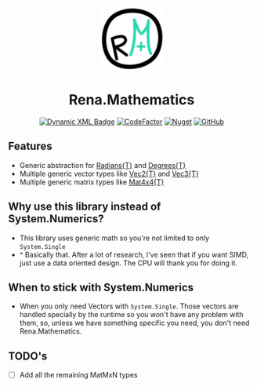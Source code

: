 
<p align="center">
    <img src="https://raw.githubusercontent.com/GasInfinity/Rena.Mathematics/main/assets/logo-math.svg" height="130">
</p>

<h1 align="center"> Rena.Mathematics</h1>

<p align="center">
    <a href="https://dotnet.microsoft.com/"><img alt="Dynamic XML Badge" src="https://img.shields.io/badge/dynamic/xml?url=https%3A%2F%2Fraw.githubusercontent.com%2FGasInfinity%2FRena.Mathematics%2Fmain%2FRena.Mathematics%2FRena.Mathematics.csproj&query=%2F%2FTargetFramework%5B1%5D&logo=dotnet&logoColor=green&label=%20&color=222222"></a>
    <a href="https://www.codefactor.io/repository/github/gasinfinity/rena.mathematics"><img src="https://www.codefactor.io/repository/github/gasinfinity/rena.mathematics/badge" alt="CodeFactor" /></a>
    <a href="https://www.nuget.org/packages/Rena.Mathematics/"><img alt="Nuget" src="https://img.shields.io/nuget/v/Rena.Mathematics"></a>
    <a href="https://mit-license.org/"><img alt="GitHub" src="https://img.shields.io/github/license/GasInfinity/Rena.Mathematics"></a>
</p>

## Features
* Generic abstraction for [Radians{T}](https://github.com/GasInfinity/Rena.Mathematics/blob/main/Rena.Mathematics/Radians{T}.cs) and [Degrees{T}](https://github.com/GasInfinity/Rena.Mathematics/blob/main/Rena.Mathematics/Degrees{T}.cs)
* Multiple generic vector types like [Vec2{T}](https://github.com/GasInfinity/Rena.Mathematics/blob/main/Rena.Mathematics/Vectors/Vec2{T}.cs) and [Vec3{T}](https://github.com/GasInfinity/Rena.Mathematics/blob/main/Rena.Mathematics/Vectors/Vec3{T}.cs)
* Multiple generic matrix types like [Mat4x4{T}](https://github.com/GasInfinity/Rena.Mathematics/blob/main/Rena.Mathematics/Matrices/Mat4x4{T}.cs)

## Why use this library instead of System.Numerics?
* This library uses generic math so you're not limited to only `System.Single`
* ^ Basically that. After a lot of research, I've seen that if you want SIMD, just use a data oriented design. The CPU will thank you for doing it.

## When to stick with System.Numerics
* When you only need Vectors with `System.Single`. Those vectors are handled specially by the runtime so you won't have any problem with them, so, unless we have something specific you need, you don't need Rena.Mathematics.

## TODO's
- [ ] Add all the remaining MatMxN types